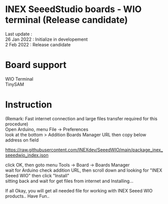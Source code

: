 # INEX SeeedStudio boards - WIO terminal  (Release candidate)

Last update :  
26 Jan 2022 : Initialize in developement  
2 Feb 2022 : Release candidate

# Board support
WIO Terminal  
TinySAM 

# Instruction
(Remark: Fast internet connection and large files transfer required for this procedure)  
Open Arduino, menu File -> Preferences  
look at the bottom > Addition Boards Manager URL then copy below address on field  

https://raw.githubusercontent.com/INEXdev/SeeedWIO/main/package_inex_seeedwio_index.json

click OK, then goto menu Tools -> Board -> Boards Manager  
wait for Arduino check addition URL, then scroll down and looking for "INEX Seeed WIO" then click "Install"  
sitting back and wait for get files from internet and Installing...  

If all Okay, you will get all needed file for working with INEX Seeed WIO products.. Have Fun..  
